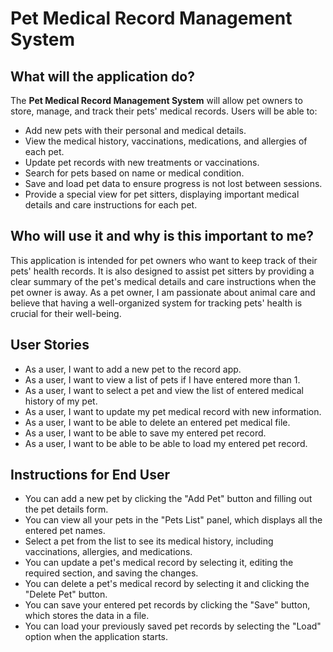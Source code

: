 # Pet Medical Record Management System

## What will the application do? 

The **Pet Medical Record Management System** will allow pet owners to store, manage, and track their pets' medical records. Users will be able to:
- Add new pets with their personal and medical details.
- View the medical history, vaccinations, medications, and allergies of each pet.
- Update pet records with new treatments or vaccinations.
- Search for pets based on name or medical condition.
- Save and load pet data to ensure progress is not lost between sessions.
- Provide a special view for pet sitters, displaying important medical details and care instructions for each pet.

## Who will use it and why is this important to me? 

This application is intended for pet owners who want to keep track of their pets' health records. It is also designed to assist pet sitters by providing a clear summary of the pet's medical details and care instructions when the pet owner is away. As a pet owner, I am passionate about animal care and believe that having a well-organized system for tracking pets' health is crucial for their well-being. 

## User Stories
- As a user, I want to add a new pet to the record app. 
- As a user, I want to view a list of pets if I have entered more than 1. 
- As a user, I want to select a pet and view the list of entered medical history of my pet.
- As a user, I want to update my pet medical record with new information. 
- As a user, I want to be able to delete an entered pet medical file.
- As a user, I want to be able to save my entered pet record.  
- As a user, I want to be able to be able to load my entered pet record. 

## Instructions for End User
- You can add a new pet by clicking the "Add Pet" button and filling out the pet details form.
- You can view all your pets in the "Pets List" panel, which displays all the entered pet names.
- Select a pet from the list to see its medical history, including vaccinations, allergies, and medications.
- You can update a pet's medical record by selecting it, editing the required section, and saving the changes.
- You can delete a pet's medical record by selecting it and clicking the "Delete Pet" button.
- You can save your entered pet records by clicking the "Save" button, which stores the data in a file.
- You can load your previously saved pet records by selecting the "Load" option when the application starts.
